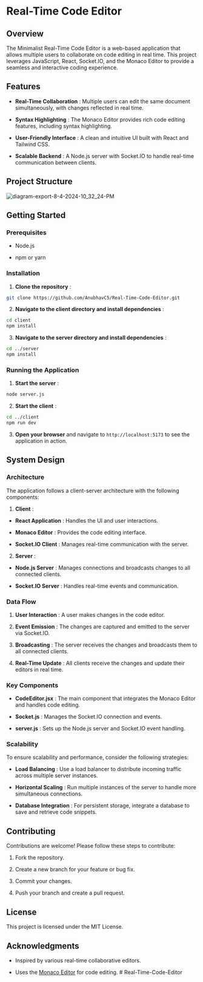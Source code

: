 # Real-Time Code Editor 

## Overview 

The Minimalist Real-Time Code Editor is a web-based application that allows multiple users to collaborate on code editing in real time. This project leverages JavaScript, React, Socket.IO, and the Monaco Editor to provide a seamless and interactive coding experience.

## Features 
 
- **Real-Time Collaboration** : Multiple users can edit the same document simultaneously, with changes reflected in real time.
 
- **Syntax Highlighting** : The Monaco Editor provides rich code editing features, including syntax highlighting.
 
- **User-Friendly Interface** : A clean and intuitive UI built with React and Tailwind CSS.
 
- **Scalable Backend** : A Node.js server with Socket.IO to handle real-time communication between clients.


## Project Structure 

![diagram-export-8-4-2024-10_32_24-PM](https://github.com/user-attachments/assets/f585c194-e8bc-4617-b4c2-a60d8fd35cd6)



## Getting Started 

### Prerequisites 

- Node.js

- npm or yarn

### Installation 
 
1. **Clone the repository** :

```sh
git clone https://github.com/AnubhavC5/Real-Time-Code-Editor.git
```
 
2. **Navigate to the client directory and install dependencies** :

```sh
cd client
npm install
```
 
3. **Navigate to the server directory and install dependencies** :

```sh
cd ../server
npm install
```

### Running the Application 
 
1. **Start the server** :

```sh
node server.js
```
 
2. **Start the client** :

```sh
cd ../client
npm run dev
```
 
3. **Open your browser**  and navigate to `http://localhost:5173` to see the application in action.

## System Design 

### Architecture 

The application follows a client-server architecture with the following components:
 
1. **Client** : 
  - **React Application** : Handles the UI and user interactions.
 
  - **Monaco Editor** : Provides the code editing interface.
 
  - **Socket.IO Client** : Manages real-time communication with the server.
 
2. **Server** : 
  - **Node.js Server** : Manages connections and broadcasts changes to all connected clients.
 
  - **Socket.IO Server** : Handles real-time events and communication.

### Data Flow 
 
1. **User Interaction** : A user makes changes in the code editor.
 
2. **Event Emission** : The changes are captured and emitted to the server via Socket.IO.
 
3. **Broadcasting** : The server receives the changes and broadcasts them to all connected clients.
 
4. **Real-Time Update** : All clients receive the changes and update their editors in real time.

### Key Components 
 
- **CodeEditor.jsx** : The main component that integrates the Monaco Editor and handles code editing.
 
- **Socket.js** : Manages the Socket.IO connection and events.
 
- **server.js** : Sets up the Node.js server and Socket.IO event handling.

### Scalability 

To ensure scalability and performance, consider the following strategies:
 
- **Load Balancing** : Use a load balancer to distribute incoming traffic across multiple server instances.
 
- **Horizontal Scaling** : Run multiple instances of the server to handle more simultaneous connections.
 
- **Database Integration** : For persistent storage, integrate a database to save and retrieve code snippets.

## Contributing 

Contributions are welcome! Please follow these steps to contribute:

1. Fork the repository.

2. Create a new branch for your feature or bug fix.

3. Commit your changes.

4. Push your branch and create a pull request.

## License 

This project is licensed under the MIT License.

## Acknowledgments 

- Inspired by various real-time collaborative editors.
 
- Uses the [Monaco Editor]()  for code editing.
#   R e a l - T i m e - C o d e - E d i t o r 
 
 
